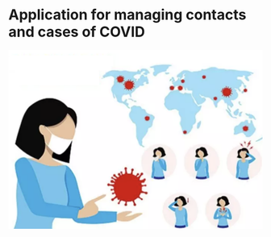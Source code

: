 # Application for managing contacts and cases of COVID

<img src="/public/repoLogo.png" width="600px"/>